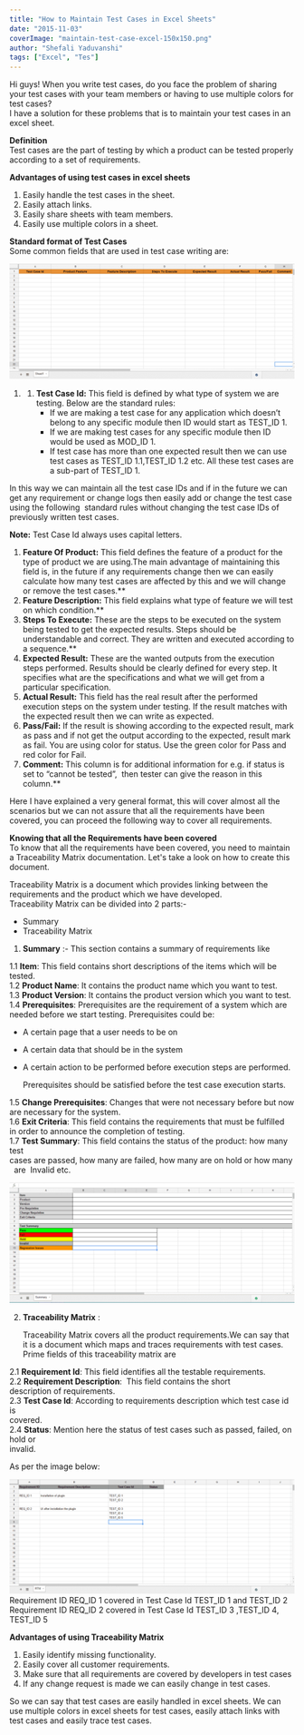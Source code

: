 ```yaml
---
title: "How to Maintain Test Cases in Excel Sheets"
date: "2015-11-03"
coverImage: "maintain-test-case-excel-150x150.png"
author: "Shefali Yaduvanshi"
tags: ["Excel", "Tes"]
---
```


Hi guys! When you write test cases, do you face the problem of sharing your test cases with your team members or having to use multiple colors for test cases?  
I have a solution for these problems that is to maintain your test cases in an excel sheet.

**Definition**  
Test cases are the part of testing by which a product can be tested properly according to a set of requirements.

**Advantages of using test cases in excel sheets**

1. Easily handle the test cases in the sheet.
2. Easily attach links.
3. Easily share sheets with team members.
4. Easily use multiple colors in a sheet.

**Standard format of Test Cases**  
Some common fields that are used in test case writing are:  

![1](1.png)

1. 1. **Test Case Id:** This field is defined by what type of system we are testing. Below are the standard rules:
        - If we are making a test case for any application which doesn’t belong to any specific module then ID would start as TEST\_ID 1.
        - If we are making test cases for any specific module then ID would be used as MOD\_ID 1.
        - If test case has more than one expected result then we can use test cases as TEST\_ID 1.1,TEST\_ID 1.2 etc. All these test cases are a sub-part of TEST\_ID 1.

In this way we can maintain all the test case IDs and if in the future we can get any requirement or change logs then easily add or change the test case using the following  standard rules without changing the test case IDs of previously written test cases.

**Note:** Test Case Id always uses capital letters.

1. **Feature Of Product:** This field defines the feature of a product for the type of product we are using.The main advantage of maintaining this field is, in the future if any requirements change then we can easily calculate how many test cases are affected by this and we will change or remove the test cases.**
2. **Feature Description:** This field explains what type of feature we will test on which condition.**
3. **Steps To Execute:** These are the steps to be executed on the system being tested to get the expected results. Steps should be understandable and correct. They are written and executed according to a sequence.**
4. **Expected Result:** These are the wanted outputs from the execution steps performed. Results should be clearly defined for every step. It specifies what are the specifications and what we will get from a particular specification.
5. **Actual Result:** This field has the real result after the performed execution steps on the system under testing. If the result matches with the expected result then we can write as expected.
6. **Pass/Fail:** If the result is showing according to the expected result, mark as pass and if not get the output according to the expected, result mark as fail. You are using color for status. Use the green color for Pass and red color for Fail.
7. **Comment:** This column is for additional information for e.g. if status is set to “cannot be tested”,  then tester can give the reason in this column.**

Here I have explained a very general format, this will cover almost all the scenarios but we can not assure that all the requirements have been covered, you can proceed the following way to cover all requirements.

**Knowing that all the Requirements have been covered**  
To know that all the requirements have been covered, you need to maintain a Traceability Matrix documentation. Let's take a look on how to create this document.

Traceability Matrix is a document which provides linking between the requirements and the product which we have developed.  
Traceability Matrix can be divided into 2 parts:-

- Summary
- Traceability Matrix

1. **Summary** :- 
    This section contains a summary of requirements like

 1.1 **Item**: This field contains short descriptions of the items which will be tested.  
 1.2 **Product Name**: It contains the product name which you want to test.  
 1.3 **Product Version**: It contains the product version which you want to test.  
 1.4 **Prerequisites**: Prerequisites are the requirement of a system which are  
 needed before we start testing. Prerequisites could be:

- A certain page that a user needs to be on
- A certain data that should be in the system
- A certain action to be performed before execution steps are performed.  
      
    Prerequisites should be satisfied before the test case execution starts.

 1.5 **Change Prerequisites**: Changes that were not necessary before but now are necessary for the system.  
 1.6 **Exit Criteria**: This field contains the requirements that must be fulfilled  
 in order to announce the completion of testing.  
 1.7 **Test Summary**: This field contains the status of the product: how many test  
 cases are passed, how many are failed, how many are on hold or how many   are  Invalid etc.  

![2](2.png)

2. **Traceability Matrix** :  
      
    Traceability Matrix covers all the product requirements.We can say that it is a document which maps and traces requirements with test cases. Prime fields of this traceability matrix are

 2.1 **Requirement Id**: This field identifies all the testable requirements.  
 2.2 **Requirement Description**:  This field contains the short  
 description of requirements.  
 2.3 **Test Case Id**: According to requirements description which test case id is  
 covered.  
 2.4 **Status**: Mention here the status of test cases such as passed, failed, on hold or  
 invalid.

As per the image below:  

![3](3.png)  
Requirement ID REQ\_ID 1 covered in Test Case Id TEST\_ID 1 and TEST\_ID 2  
Requirement ID REQ\_ID 2 covered in Test Case Id TEST\_ID 3 ,TEST\_ID 4, TEST\_ID 5

**Advantages of using Traceability Matrix**

1. Easily identify missing functionality.
2. Easily cover all customer requirements.
3. Make sure that all requirements are covered by developers in test cases
4. If any change request is made we can easily change in test cases.

So we can say that test cases are easily handled in excel sheets. We can use multiple colors in excel sheets for test cases, easily attach links with test cases and easily trace test cases.
